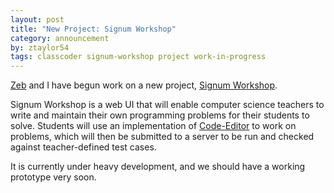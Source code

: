 ```yaml
---
layout: post
title: "New Project: Signum Workshop"
category: announcement
by: ztaylor54
tags: classcoder signum-workshop project work-in-progress
---
```


[Zeb](https://github.com/zebMcCorkle) and I have begun work on a new project, [Signum Workshop](https://github.com/ID10T-Errors/signum-workshop-client).

Signum Workshop is a web UI that will enable computer science teachers to write and maintain their own programming problems for their students to solve. Students will use an implementation of [Code-Editor](http://ztaylor54.github.io/code-editor/#base16-dark) to work on problems, which will then be submitted to a server to be run and checked against teacher-defined test cases.

It is currently under heavy development, and we should have a working prototype very soon.
